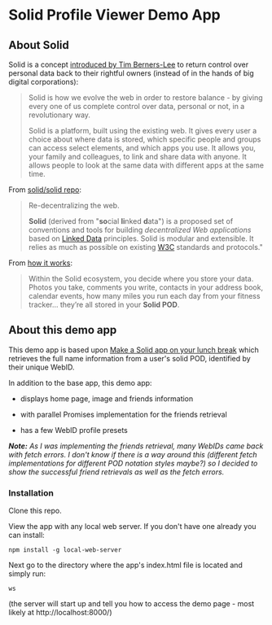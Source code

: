 # Solid Profile Viewer Demo App


## About Solid


Solid is a concept [introduced by Tim Berners-Lee](https://www.inrupt.com/blog/one-small-step-for-the-web) to return control over personal data back to their rightful owners (instead of in the hands of big digital corporations):

> Solid is how we evolve the web in order to restore balance - by giving every one of us complete control over data, personal or not, in a revolutionary way.
>
> Solid is a platform, built using the existing web. It gives every user a choice about where data is stored, which specific people and groups can access select elements, and which apps you use. It allows you, your family and colleagues, to link and share data with anyone. It allows people to look at the same data with different apps at the same time.

From [solid/solid repo](https://github.com/solid/solid):

> Re-decentralizing the web.
>
> **Solid** (derived from "**so**cial **li**nked **d**ata") is a proposed set of conventions and tools for building *decentralized Web applications* based on [Linked Data](http://www.w3.org/DesignIssues/LinkedData.html) principles. Solid is modular and extensible. It relies as much as possible on existing [W3C](http://www.w3.org/) standards and protocols."

From [how it works](https://solid.inrupt.com/how-it-works):

> Within the Solid ecosystem, you decide where you store your data. Photos you take, comments you write, contacts in your address book, calendar events, how many miles you run each day from your fitness tracker… they’re all stored in your **Solid POD**.

## About this demo app


This demo app is based upon [Make a Solid app on your lunch break](https://solid.inrupt.com/docs/app-on-your-lunch-break) which retrieves the full name information from a user's solid POD, identified by their unique WebID.

In addition to the base app, this demo app:
* displays home page, image and friends information
 - with parallel Promises implementation for the friends retrieval
* has a few WebID profile presets

***Note:*** *As I was implementing the friends retrieval, many WebIDs came back with fetch errors. I don't know if there is a way around this (different fetch implementations for different POD notation styles maybe?) so I decided to show the successful friend retrievals as well as the fetch errors.*


### Installation
Clone this repo.

View the app with any local web server. If you don't have one already you can install:

`npm install -g local-web-server`

Next go to the directory where the app's index.html file is located and simply run:

`ws`

(the server will start up and tell you how to access the demo page - most likely at http://localhost:8000/)
